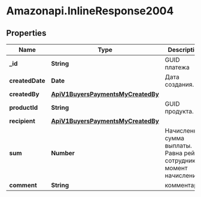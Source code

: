 # Amazonapi.InlineResponse2004

## Properties

Name | Type | Description | Notes
------------ | ------------- | ------------- | -------------
**_id** | **String** | GUID платежа | [optional] 
**createdDate** | **Date** | Дата создания. | [optional] 
**createdBy** | [**ApiV1BuyersPaymentsMyCreatedBy**](ApiV1BuyersPaymentsMyCreatedBy.md) |  | [optional] 
**productId** | **String** | GUID продукта. | [optional] 
**recipient** | [**ApiV1BuyersPaymentsMyCreatedBy**](ApiV1BuyersPaymentsMyCreatedBy.md) |  | [optional] 
**sum** | **Number** | Начисленная сумма выплаты. Равна рейту сотрудника в момент начисления. | [optional] 
**comment** | **String** | комментарий | [optional] 


